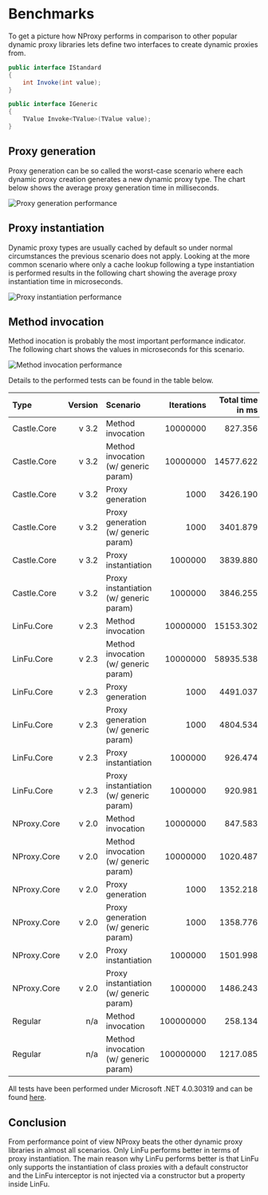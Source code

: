 ﻿# Benchmarks

To get a picture how NProxy performs in comparison to other popular dynamic proxy libraries lets
define two interfaces to create dynamic proxies from.

```csharp
public interface IStandard
{
    int Invoke(int value);
}

public interface IGeneric
{
    TValue Invoke<TValue>(TValue value);
}
```

## Proxy generation

Proxy generation can be so called the worst-case scenario where each dynamic proxy creation
generates a new dynamic proxy type. The chart below shows the average proxy generation time in
milliseconds.

![Proxy generation performance](https://raw.github.com/mtamme/NProxy/master/Documentation/ProxyGeneration.png "Proxy generation performance")

## Proxy instantiation

Dynamic proxy types are usually cached by default so under normal circumstances the previous scenario does not apply.
Looking at the more common scenario where only a cache lookup following a type instantiation is performed results
in the following chart showing the average proxy instantiation time in microseconds.

![Proxy instantiation performance](https://raw.github.com/mtamme/NProxy/master/Documentation/ProxyInstantiation.png "Proxy instantiation performance")

## Method invocation

Method inocation is probably the most important performance indicator. The following chart shows
the values in microseconds for this scenario.

![Method invocation performance](https://raw.github.com/mtamme/NProxy/master/Documentation/MethodInvocation.png "Method invocation performance")

Details to the performed tests can be found in the table below.

| Type      | Version | Scenario                             | Iterations | Total time in ms | Average time in µs |
|:----------|--------:|:-------------------------------------|-----------:|-----------------:|-------------------:|
|Castle.Core|    v 3.2|Method invocation                     |    10000000|           827.356|               0.083|
|Castle.Core|    v 3.2|Method invocation (w/ generic param)  |    10000000|         14577.622|               1.458|
|Castle.Core|    v 3.2|Proxy generation                      |        1000|          3426.190|            3426.190|
|Castle.Core|    v 3.2|Proxy generation (w/ generic param)   |        1000|          3401.879|            3401.879|
|Castle.Core|    v 3.2|Proxy instantiation                   |     1000000|          3839.880|               3.840|
|Castle.Core|    v 3.2|Proxy instantiation (w/ generic param)|     1000000|          3846.255|               3.846|
|LinFu.Core |    v 2.3|Method invocation                     |    10000000|         15153.302|               1.515|
|LinFu.Core |    v 2.3|Method invocation (w/ generic param)  |    10000000|         58935.538|               5.894|
|LinFu.Core |    v 2.3|Proxy generation                      |        1000|          4491.037|            4491.037|
|LinFu.Core |    v 2.3|Proxy generation (w/ generic param)   |        1000|          4804.534|            4804.534|
|LinFu.Core |    v 2.3|Proxy instantiation                   |     1000000|           926.474|               0.926|
|LinFu.Core |    v 2.3|Proxy instantiation (w/ generic param)|     1000000|           920.981|               0.921|
|NProxy.Core|    v 2.0|Method invocation                     |    10000000|           847.583|               0.085|
|NProxy.Core|    v 2.0|Method invocation (w/ generic param)  |    10000000|          1020.487|               0.102|
|NProxy.Core|    v 2.0|Proxy generation                      |        1000|          1352.218|            1352.218|
|NProxy.Core|    v 2.0|Proxy generation (w/ generic param)   |        1000|          1358.776|            1358.776|
|NProxy.Core|    v 2.0|Proxy instantiation                   |     1000000|          1501.998|               1.502|
|NProxy.Core|    v 2.0|Proxy instantiation (w/ generic param)|     1000000|          1486.243|               1.486|
|Regular    |      n/a|Method invocation                     |   100000000|           258.134|               0.003|
|Regular    |      n/a|Method invocation (w/ generic param)  |   100000000|          1217.085|               0.012|

All tests have been performed under Microsoft .NET 4.0.30319 and can be found [here](https://github.com/mtamme/NProxy/tree/master/Source/Test/NProxy.Core.Benchmark/).

## Conclusion

From performance point of view NProxy beats the other dynamic proxy libraries in almost all scenarios. Only LinFu performs better
in terms of proxy instantiation. The main reason why LinFu performs better is that LinFu only supports the instantiation of class proxies
with a default constructor and the LinFu interceptor is not injected via a constructor but a property inside LinFu.